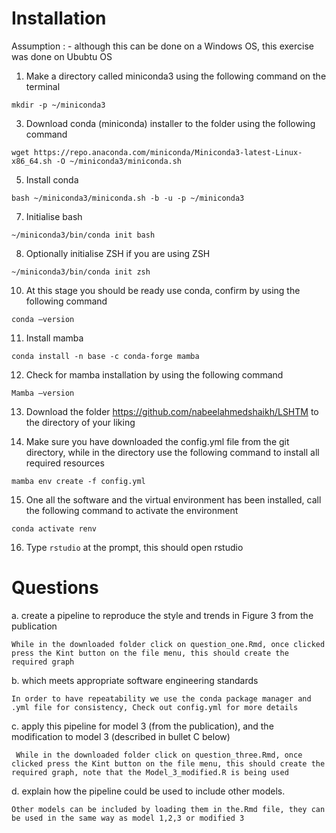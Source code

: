# Installation

Assumption : - although this can be done on a Windows OS, this exercise was done on Ububtu OS

1)	Make a directory called miniconda3 using the following command on the terminal
```
mkdir -p ~/miniconda3
```
3)	Download conda (miniconda) installer to the folder using the following command
```
wget https://repo.anaconda.com/miniconda/Miniconda3-latest-Linux-x86_64.sh -O ~/miniconda3/miniconda.sh
```
5)	Install conda
```
bash ~/miniconda3/miniconda.sh -b -u -p ~/miniconda3
```
7)	Initialise bash
```
~/miniconda3/bin/conda init bash
```
8)	Optionally initialise ZSH if you are using ZSH
```
~/miniconda3/bin/conda init zsh
```
10)	At this stage you should be ready use conda, confirm by using the following command
```
conda –version
```
11)	Install mamba
```
conda install -n base -c conda-forge mamba
```
12)	Check for mamba installation by using the following command
```
Mamba –version
```
13)	Download the folder https://github.com/nabeelahmedshaikh/LSHTM to the directory of your liking

14)	Make sure you have downloaded the config.yml file from the git directory, while in the directory use the following command to install all required resources
```
mamba env create -f config.yml
```
15)	One all the software and the virtual environment has been installed, call the following command to activate the environment
```
conda activate renv
```
16)	Type ```rstudio``` at the prompt, this should open rstudio

# Questions

a.	create a pipeline to reproduce the style and trends in Figure 3 from the publication

``` While in the downloaded folder click on question_one.Rmd, once clicked press the Kint button on the file menu, this should create the required graph ```

b.	which meets appropriate software engineering standards

``` In order to have repeatability we use the conda package manager and .yml file for consistency, Check out config.yml for more details ``` 

c.	apply this pipeline for model 3 (from the publication), and the modification to model 3 (described in bullet C below)

``` While in the downloaded folder click on question_three.Rmd, once clicked press the Kint button on the file menu, this should create the required graph, note that the Model_3_modified.R is being used```

d.	explain how the pipeline could be used to include other models.

``` Other models can be included by loading them in the.Rmd file, they can be used in the same way as model 1,2,3 or modified 3 ``` 



